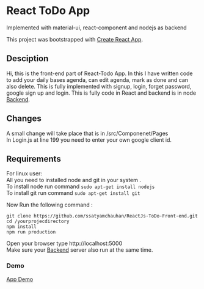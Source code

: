 # React ToDo App 

Implemented with material-ui, react-component and nodejs as backend <br>

This project was bootstrapped with [Create React App](https://github.com/facebook/create-react-app).

## Desciption
Hi, this is the front-end part of React-Todo App. In this I have written code to add your daily bases agenda, can edit agenda, mark as done and can also delete. This is fully implemented with signup, login, forget password, google sign up and login.
This is fully code in React and backend is in node [Backend](https://github.com/ssatyamchauhan/React-ToDo-Backend). 

## Changes
A small change will take place that is in /src/Componenet/Pages <br>
In Login.js at line 199 you need to enter your own google client id. 

## Requirements
For linux user:<br>
All you need to installed node and git in your system .<br>
To install node run command ```sudo apt-get install nodejs```<br>
To install git run command ```sudo apt-get install git```<br>

Now Run the following command :
```
git clone https://github.com/ssatyamchauhan/ReactJs-ToDo-Front-end.git
cd /yourprojecdirectory
npm install 
npm run production

```
Open your browser type http://localhost:5000<br>
Make sure your [Backend](https://github.com/ssatyamchauhan/React-ToDo-Backend) server also run at the same time.<br>

### Demo
[App Demo](http://reacttodo.ml)

